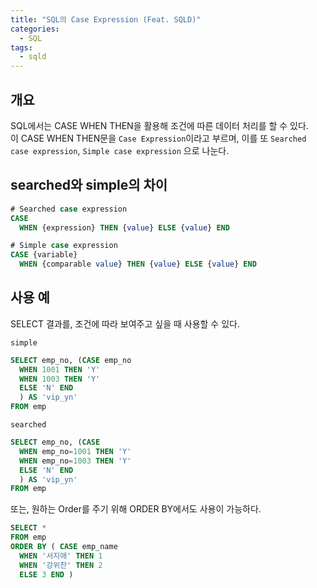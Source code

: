 ```yaml
---
title: "SQL의 Case Expression (Feat. SQLD)"
categories: 
  - SQL
tags:
  - sqld
---
```


## 개요  
SQL에서는 CASE WHEN THEN을 활용해 조건에 따른 데이터 처리를 할 수 있다.  
이 CASE WHEN THEN문을 `Case Expression`이라고 부르며, 이를 또 `Searched case expression`, `Simple case expression` 으로 나눈다.  

## searched와 simple의 차이  
``` sql
# Searched case expression
CASE
  WHEN {expression} THEN {value} ELSE {value} END

# Simple case expression
CASE {variable} 
  WHEN {comparable value} THEN {value} ELSE {value} END
```

## 사용 예  
SELECT 결과를, 조건에 따라 보여주고 싶을 때 사용할 수 있다.  

`simple`  
``` sql
SELECT emp_no, (CASE emp_no
  WHEN 1001 THEN 'Y'
  WHEN 1003 THEN 'Y'
  ELSE 'N' END
  ) AS 'vip_yn'
FROM emp
```

`searched`
``` sql
SELECT emp_no, (CASE 
  WHEN emp_no=1001 THEN 'Y'
  WHEN emp_no=1003 THEN 'Y'
  ELSE 'N' END
  ) AS 'vip_yn'
FROM emp
```

또는, 원하는 Order를 주기 위해 ORDER BY에서도 사용이 가능하다.  
``` sql
SELECT *
FROM emp
ORDER BY ( CASE emp_name
  WHEN '서지애' THEN 1
  WHEN '강위찬' THEN 2
  ELSE 3 END )
```
